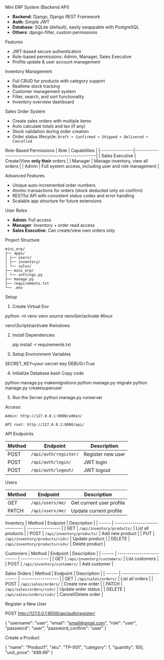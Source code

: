 Mini ERP System (Backend API)

- **Backend**: Django, Django REST Framework
- **Auth**: Simple JWT
- **Database**: SQLite (default), easily swappable with PostgreSQL
- **Others**: django-filter, custom permissions

Features

- JWT-based secure authentication
- Role-based permissions: Admin, Manager, Sales Executive
- Profile update & user account management


Inventory Management
- Full CRUD for products with category support
- Realtime stock tracking
- Customer management system
- Filter, search, and sort functionality
- Inventory overview dashboard

Sales Order System
- Create sales orders with multiple items
- Auto calculate totals and tax (if any)
- Stock validation during order creation
- Order status lifecycle:
  `Draft ➡ Confirmed ➡ Shipped ➡ Delivered ➡ Cancelled`

Role-Based Permissions
| Role            | Capabilities                                             |
|-----------------|----------------------------------------------------------|
| Sales Executive | Create/View **only their** orders                        |
| Manager         | Manage inventory, view all orders                        |
| Admin           | Full system access, including user and role management   |


Advanced Features
- Unique auto-incremented order numbers
- Atomic transactions for orders (stock deducted only on confirm)
- RESTful API with consistent status codes and error handling
- Scalable app structure for future extensions

User Roles

- **Admin**: Full access
- **Manager**: Inventory + order read access
- **Sales Executive**: Can create/view own orders only

Project Structure


    mini_erp/
    ├── apps/
    │ ├── users/
    │ ├── inventory/
    │ └── sales/
    ├── mini_erp/
    │ └── settings.py
    ├── manage.py
    ├── requirements.txt
    └── .env


Setup

1. Create Virtual Env

python -m venv venv
source venv/bin/activate #linux

venv\Scripts\activate #windows 

2. Install Dependencies

    pip install -r requirements.txt


3. Setup Environment Variables

SECRET_KEY=your-secret-key
DEBUG=True

4. Initialize Database
bash
Copy code

python manage.py makemigrations
python manage.py migrate
python manage.py createsuperuser

5. Run the Server
python manage.py runserver

Access:

    Admin: http://127.0.0.1:8000/admin/

    API root: http://127.0.0.1:8000/api/


API Endpoints

| Method | Endpoint              | Description       |
| ------ | --------------------- | ----------------- |
| POST   | `/api/auth/register/` | Register new user |
| POST   | `/api/auth/login/`    | JWT login         |
| POST   | `/api/auth/logout/`   | JWT logout        |


Users

| Method | Endpoint         | Description              |
| ------ | ---------------- | ------------------------ |
| GET    | `/api/users/me/` | Get current user profile |
| PATCH  | `/api/users/me/` | Update current profile   |


Inventory
| Method | Endpoint                        | Description       |
| ------ | ------------------------------- | ----------------- |
| GET    | `/api/inventory/products/`      | List all products |
| POST   | `/api/inventory/products/`      | Add new product   |
| PUT    | `/api/inventory/products/<id>/` | Update product    |
| DELETE | `/api/inventory/products/<id>/` | Delete product    |

Customers
| Method | Endpoint                    | Description    |
| ------ | --------------------------- | -------------- |
| GET    | `/api/inventory/customers/` | List customers |
| POST   | `/api/inventory/customers/` | Add customer   |

Sales Orders
| Method | Endpoint                  | Description         |
| ------ | ------------------------- | ------------------- |
| GET    | `/api/sales/orders/`      | List all orders     |
| POST   | `/api/sales/orders/`      | Create new order    |
| PATCH  | `/api/sales/orders/<id>/` | Update order status |
| DELETE | `/api/sales/orders/<id>/` | Cancel/Delete order |


Register a New User

POST  http://127.0.0.1:8000/api/auth/register/

{
    "username": "user",
    "email": "email@gmail.com",
    "role": "user",
    "password": "user",
    "password_confirm": "user"
  }

Create a Product

{
    "name": "Product1",
    "sku": "TP-001",
    "category": 1,
    "quantity": 100,
    "unit_price": "499.99"
  }